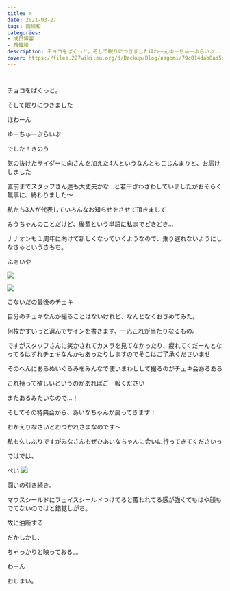 ```yaml
---
title: ≋
date: 2021-03-27
tags: 西條和
categories: 
- 成员博客
- 西條和
description: チョコをぱくっと。そして眠りにつきましたほわーんゆーちゅーぶらいぶ...
cover: https://files.227wiki.eu.org/d/Backup/Blog/nagomi/79c014dab8ad5d27c501fd352b50b.jpg 
---
```


        ﻿













チョコをぱくっと。










そして眠りにつきました

















ほわーん





















ゆーちゅーぶらいぶ












でした！きのう























気の抜けたサイダーに向さんを加えた4人というなんともこじんまりと、お届けしました























直前までスタッフさん達も大丈夫かな…と若干ざわざわしていましたがおそらく無事に、終わりました〜

















私たち3人が代表していろんなお知らせをさせて頂きまして











みうちゃんのことだけど、後輩という単語に私までどきどき…














ナナオンも１周年に向けて新しくなっていくようなので、乗り遅れないようにしなきゃというきもち。
































ふぁいや

![](https://files.227wiki.eu.org/d/Backup/Blog/nagomi/79c014dab8ad5d27c501fd352b50b.jpg)





![](https://files.227wiki.eu.org/d/Backup/Blog/nagomi/79c014dab8ad5d27c501fd352b50b-01.jpg)







こないだの最後のチェキ














自分のチェキなんか撮ることはないけれど、なんとなくおさめてみた。






















何枚かすいっと選んでサインを書きます、一応これが当たりなるもの。













ですがスタッフさんに笑かされてカメラを見てなかったり、疲れてくだーんとなってるはずれチェキなんかもあったりしますのでそこはご了承くださいませ














そのへんにあるぬいぐるみをみんなで使いまわしして撮るのがチェキ会あるある















これ持って欲しいというのがあればご一報ください

















またあるみたいなので…！




















そしてその特典会から、あいなちゃんが戻ってきます！













おかえりなさいとおつかれさまなのです〜

















私も久しぶりですがみなさんもぜひあいなちゃんに会いに行ってきてくださいっ





























ではでは、













ぺい
![](https://files.227wiki.eu.org/d/Backup/Blog/nagomi/79c014dab8ad5d27c501fd352b50b-02.jpg)




闘いの引き続き。









マウスシールドにフェイスシールドつけてると覆われてる感が強くてもはや顔もでてないのではと錯覚しがち。























故に油断する


















だかしかし、







ちゃっかりと映っておる。。
















わーん





















おしまい。


